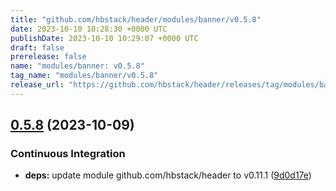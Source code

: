 ```yaml
---
title: "github.com/hbstack/header/modules/banner/v0.5.8"
date: 2023-10-10 10:28:30 +0000 UTC
publishDate: 2023-10-10 10:29:07 +0000 UTC
draft: false
prerelease: false
name: "modules/banner: v0.5.8"
tag_name: "modules/banner/v0.5.8"
release_url: "https://github.com/hbstack/header/releases/tag/modules/banner/v0.5.8"
---
```


## [0.5.8](https://github.com/hbstack/header/compare/modules/banner/v0.5.7...modules/banner/v0.5.8) (2023-10-09)


### Continuous Integration

* **deps:** update module github.com/hbstack/header to v0.11.1 ([9d0d17e](https://github.com/hbstack/header/commit/9d0d17e0a4e503b02f572b094a5c4c60023dd1cb))
